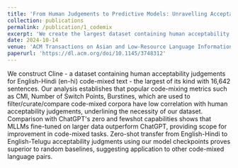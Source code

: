 ```yaml
---
title: 'From Human Judgements to Predictive Models: Unravelling Acceptability in Code-Mixed Sentences'
collection: publications
permalink: /publication/1_codemix
excerpt: 'We create the largest dataset containing human acceptability judgements for English-Hindi (en-hi) code-mixed text and demonstrate how MLLMs fine-tuned on larger data outperform ChatGPT.'
date: 2024-10-14
venue: 'ACM Transactions on Asian and Low-Resource Language Information Processing'
paperurl: 'https://dl.acm.org/doi/10.1145/3748312'
---
```

We construct Cline - a dataset containing human acceptability judgements for English-Hindi (en-hi) code-mixed text - the largest of its kind with 16,642 sentences. Our analysis establishes that popular code-mixing metrics such as CMI, Number of Switch Points, Burstines, which are used to filter/curate/compare code-mixed corpora have low correlation with human acceptability judgements, underlining the necessity of our dataset. Comparison with ChatGPT's zero and fewshot capabilities shows that MLLMs fine-tuned on larger data outperform ChatGPT, providing scope for improvement in code-mixed tasks. Zero-shot transfer from English-Hindi to English-Telugu acceptability judgments using our model checkpoints proves superior to random baselines, suggesting application to other code-mixed language pairs.
